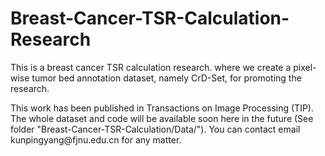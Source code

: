 # Breast-Cancer-TSR-Calculation-Research
This is a breast cancer TSR calculation research. where we create a pixel-wise tumor bed annotation dataset, namely CrD-Set, for promoting the research.

<p align="left"> 
This work has been published in Transactions on Image Processing (TIP). The whole dataset and code will be available soon here in the future (See folder "Breast-Cancer-TSR-Calculation/Data/"). You can contact email kunpingyang@fjnu.edu.cn for any matter.
</p> 
